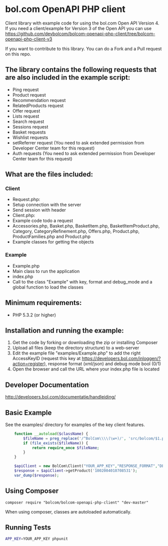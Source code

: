 # bol.com OpenAPI PHP client #

Client library with example code for using the bol.com Open API Version 4. If you need a client/example for Version 3 of the Open API you can use https://github.com/devbolcom/bolcom-openapi-php-client/tree/bolcom-openapi-php-client-v3

If you want to contribute to this library. You can do a Fork and a Pull request on this repo.

## The library contains the following requests that are also included in the example script: ##
- Ping request
- Product request
- Recommendation request
- RelatedProducts request
- Offer request
- Lists request
- Search request
- Sessions request
- Basket requests
- Wishlist requests
- setReferrer request (You need to ask extended permission from Developer Center team for this request)
- Auth requests (You need to ask extended permission from Developer Center team for this request)

## What are the files included: ##
### Client ###
- Request.php:
 - Setup connection with the server
 - Send session with header
- Client.php:
 - Example code todo a request
- Accessories.php, Basket.php, BasketItem.php, BasketItemProduct.php, Category, CategoryRefinement.php, Offers.php, Product.php, ProductFamilies.php and Product.php
 - Example classes for getting the objects

### Example ###
- Example.php
 - Main class to run the application
- index.php
 - Call to the class "Example" with key, format and debug_mode and a global function to load the classes

## Minimum requirements: ##
- PHP 5.3.2 (or higher)


## Installation and running the example: ##

1. Get the code by forking or downloading the zip or installing Composer
2. Upload all files (keep the directory structure) to a web-server
3. Edit the example file "examples/Example.php" to add the right AccessKeyID (request this key at https://developers.bol.com/inloggen/?action=register), response format (xml/json) and debug mode bool (0/1)
4. Open the browser and call the URL where your index.php file is located

## Developer Documentation ##
http://developers.bol.com/documentatie/handleiding/

## Basic Example ##
See the examples/ directory for examples of the key client features.

```php
    function __autoload($className) {
        $fileName = preg_replace('/^BolCom\\\\(\w+)/', 'src/bolcom/$1.php', $className);
        if (file_exists($fileName)) {
            return require_once $fileName;
        }
    }

	$apiClient = new BolCom\Client("YOUR_APP_KEY","RESPONSE_FORMAT","DEBUG_MODE");
	$response = $apiClient->getProduct('1002004010708531');
	var_dump($response);
```

## Using Composer ##

    composer require "bolcom/bolcom-openapi-php-client" "dev-master"

When using composer, classes are autoloaded automatically.

## Running Tests ##

```bash
APP_KEY=YOUR_APP_KEY phpunit
```


